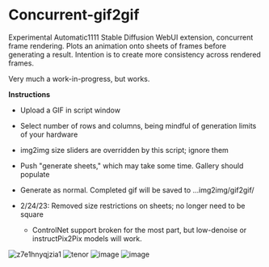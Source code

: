# Concurrent-gif2gif
Experimental Automatic1111 Stable Diffusion WebUI extension, concurrent frame rendering. Plots an animation onto sheets of frames before generating a result. Intention is to create more consistency across rendered frames.

Very much a work-in-progress, but works.

**Instructions**
- Upload a GIF in script window
- Select number of rows and columns, being mindful of generation limits of your hardware
- img2img size sliders are overridden by this script; ignore them
- Push "generate sheets," which may take some time. Gallery should populate
- Generate as normal. Completed gif will be saved to ...img2img/gif2gif/

- 2/24/23: Removed size restrictions on sheets; no longer need to be square
    - ControlNet support broken for the most part, but low-denoise or instructPix2Pix models will work.

![z7e1hnyqjzia1](https://user-images.githubusercontent.com/93007558/220376855-c586c6c0-8760-47b6-8c68-4c8f33509dc5.gif)
![tenor](https://user-images.githubusercontent.com/93007558/220376925-343f6b9f-81c6-440f-a42d-aeeb64adcb50.gif)
![image](https://user-images.githubusercontent.com/93007558/220376568-29705fcd-ded2-4139-a165-8a461b044190.png)
![image](https://user-images.githubusercontent.com/93007558/220376618-d60cea82-faae-428d-a91d-4fcd0a2175ad.png)
